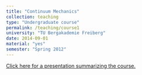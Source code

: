 ```yaml
---
title: "Continuum Mechanics"
collection: teaching
type: "Undergraduate course"
permalink: /teaching/course1
university: "TU Bergakademie Freiberg"
date: 2014-09-01
material: "yes"
semester: "Spring 2012"
---
```



<a href="/files/reviewlec.pdf" class="uline">Click here for a presentation summarizing the course. </a>
